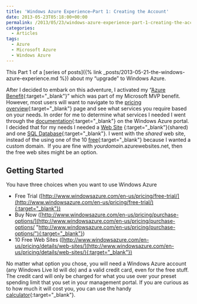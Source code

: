 ```yaml
---
title: 'Windows Azure Experience–Part 1: Creating the Account'
date: 2013-05-23T05:18:00+00:00
permalink: /2013/05/23/windows-azure-experience-part-1-creating-the-account/
categories:
  - Articles
tags:
  - Azure
  - Microsoft Azure
  - Windows Azure
---
```

This Part 1 of a [series of posts]({% link _posts/2013-05-21-the-windows-azure-experience.md %}) about my “upgrade” to Windows Azure.

After I decided to embark on this adventure, I activated my “[Azure Benefit](http://www.windowsazure.com/en-us/pricing/member-offers/msdn-benefits/){:target="_blank"}” which was part of my Microsoft MVP benefit. However, most users will want to navigate to the [pricing overview](http://www.windowsazure.com/en-us/pricing/overview/){:target="_blank"} page and see what services you require based on your needs. In order for me to determine what services I needed I went through the [documentation](http://www.windowsazure.com/en-us/documentation/){:target="_blank"} on the Windows Azure portal. I decided that for my needs I needed a [Web Site](http://www.windowsazure.com/en-us/manage/services/web-sites/) {:target="_blank"}(shared) and one [SQL Database](http://www.windowsazure.com/en-us/manage/services/sql-databases/){:target="_blank"}. I went with the *shared* web site, instead of the using one of the 10 [free](http://www.windowsazure.com/en-us/pricing/details/web-sites/){:target="_blank"} because I wanted a custom domain.  If you are fine with *yourdomain*.azurewebsites.net, then the free web sites might be an option.

## Getting Started

You have three choices when you want to use Windows Azure

* Free Trial ([http://www.windowsazure.com/en-us/pricing/free-trial/](http://www.windowsazure.com/en-us/pricing/free-trial/){:target="_blank"})
* Buy Now ([http://www.windowsazure.com/en-us/pricing/purchase-options/](http://www.windowsazure.com/en-us/pricing/purchase-options/ "http://www.windowsazure.com/en-us/pricing/purchase-options/"){:target="_blank"})
* 10 Free Web Sites ([http://www.windowsazure.com/en-us/pricing/details/web-sites/](http://www.windowsazure.com/en-us/pricing/details/web-sites/){:target="_blank"})

No matter what option you chose, you will need a Windows Azure account (any Windows Live Id will do) and a valid credit card, even for the free stuff. The credit card will only be charged for what you use over your preset spending limit that you set in your management portal. If you are curious as to how much it will cost you, you can use the handy [calculator](http://www.windowsazure.com/en-us/pricing/calculator/){:target="_blank"}.

